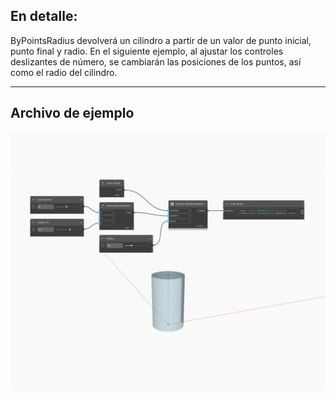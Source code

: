 ## En detalle:
ByPointsRadius devolverá un cilindro a partir de un valor de punto inicial, punto final y radio. En el siguiente ejemplo, al ajustar los controles deslizantes de número, se cambiarán las posiciones de los puntos, así como el radio del cilindro.
___
## Archivo de ejemplo

![ByPointsRadius](./Autodesk.DesignScript.Geometry.Cylinder.ByPointsRadius_img.jpg)

